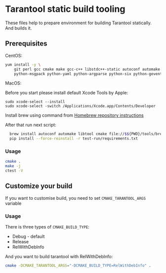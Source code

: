 # Tarantool static build tooling

These files help to prepare environment for building Tarantool
statically. And builds it.

## Prerequisites

CentOS:

```bash
yum install -y \
    git perl gcc cmake make gcc-c++ libstdc++-static autoconf automake libtool \
    python-msgpack python-yaml python-argparse python-six python-gevent
```

MacOS:

Before you start please install default Xcode Tools by Apple:

```
sudo xcode-select --install
sudo xcode-select -switch /Applications/Xcode.app/Contents/Developer
```

Install brew using command from
[Homebrew repository instructions](https://github.com/Homebrew/inst)

After that run next script:

```bash
  brew install autoconf automake libtool cmake file://$${PWD}/tools/brew_taps/tntpython2.rbs
  pip install --force-reinstall -r test-run/requirements.txt
```

### Usage

```bash
cmake .
make -j
ctest -V
```

## Customize your build

If you want to customise build, you need to set `CMAKE_TARANTOOL_ARGS` variable

### Usage

There is three types of `CMAKE_BUILD_TYPE`:
* Debug - default
* Release
* RelWithDebInfo

And you want to build tarantool with RelWithDebInfo:

```bash
cmake -DCMAKE_TARANTOOL_ARGS="-DCMAKE_BUILD_TYPE=RelWithDebInfo" .
```
